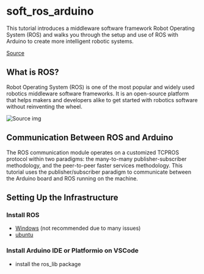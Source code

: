 # soft_ros_arduino
This tutorial introduces a middleware software framework Robot Operating System (ROS) and walks you through the setup and use of ROS with Arduino to create more intelligent robotic systems.

[Source](https://maker.pro/arduino/tutorial/how-to-use-arduino-with-robot-operating-system-ros)
## What is ROS?
Robot Operating System (ROS) is one of the most popular and widely used robotics middleware software frameworks. It is an open-source platform that helps makers and developers alike to get started with robotics software without reinventing the wheel. 

![Source img](https://maker.pro/storage/31hf5Iu/31hf5IuuLOHy0KbmxGOIibQlVMhNQn8Zb8mIfmkN.png)
## Communication Between ROS and Arduino
The ROS communication module operates on a customized TCPROS protocol within two paradigms: the many-to-many publisher-subscriber methodology, and the peer-to-peer faster services methodology. This tutorial uses the publisher/subscriber paradigm to communicate between the Arduino board and ROS running on the machine.
## Setting Up the Infrastructure

### Install ROS
* [Windows](http://wiki.ros.org/Installation/Windows) (not recommended due to many issues)
* [ubuntu](http://wiki.ros.org/Installation/Ubuntu)
### Install Arduino IDE or Platformio on VSCode
* install the ros_lib package
